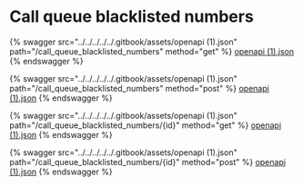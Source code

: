 # Call queue blacklisted numbers

{% swagger src="../../../../../.gitbook/assets/openapi (1).json" path="/call_queue_blacklisted_numbers" method="get" %}
[openapi (1).json](<../../../../../.gitbook/assets/openapi (1).json>)
{% endswagger %}

{% swagger src="../../../../../.gitbook/assets/openapi (1).json" path="/call_queue_blacklisted_numbers" method="post" %}
[openapi (1).json](<../../../../../.gitbook/assets/openapi (1).json>)
{% endswagger %}

{% swagger src="../../../../../.gitbook/assets/openapi (1).json" path="/call_queue_blacklisted_numbers/{id}" method="get" %}
[openapi (1).json](<../../../../../.gitbook/assets/openapi (1).json>)
{% endswagger %}

{% swagger src="../../../../../.gitbook/assets/openapi (1).json" path="/call_queue_blacklisted_numbers/{id}" method="post" %}
[openapi (1).json](<../../../../../.gitbook/assets/openapi (1).json>)
{% endswagger %}
